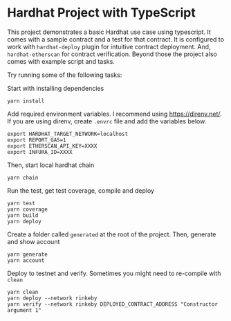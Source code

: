 # Hardhat Project with TypeScript

This project demonstrates a basic Hardhat use case using typescript. It comes with a sample contract and a test for that contract. It is configured to work with `hardhat-deploy` plugin for intuitive contract deployment. And, `hardhat-etherscan` for contract verification. Beyond those the project also comes with example script and tasks.

Try running some of the following tasks:

Start with installing dependencies

```shell
yarn install
```

Add required environment variables. I recommend using https://direnv.net/. If you are using direnv, create `.envrc` file and add the variables below.

```
export HARDHAT_TARGET_NETWORK=localhost
export REPORT_GAS=1
export ETHERSCAN_API_KEY=XXXX
export INFURA_ID=XXXX
```

Then, start local hardhat chain

```shell
yarn chain
```

Run the test, get test coverage, compile and deploy

```shell
yarn test
yarn coverage
yarn build
yarn deploy
```

Create a folder called `generated` at the root of the project. Then, generate and show account

```shell
yarn generate
yarn account
```

Deploy to testnet and verify. Sometimes you might need to re-compile with `clean`

```shell
yarn clean
yarn deploy --network rinkeby
yarn verify --network rinkeby DEPLOYED_CONTRACT_ADDRESS "Constructor argument 1"
```
